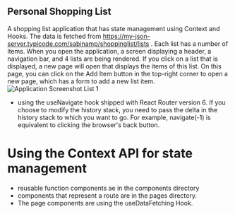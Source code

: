 ## Personal Shopping List
 A shopping list application that has state management using Context and Hooks. The data is fetched from https://my-json-server.typicode.com/sabinamp/shoppinglist/lists . Each list has a number of items. When you open the application, a screen displaying a header, a navigation bar, and 4 lists are being rendered.  If you click on a list that is displayed, a new page will open that displays the items of this list. On this page, you can click on the Add Item button in the top-right corner to open a new page, which has a form to add a new list item.
 ![Application Screenshot List 1](https://github.com/sabinamp/ch4/blob/main/screens/Screenshot-list-1.png)

 - using the useNavigate hook shipped with React Router version 6. 
If you choose to modify the history stack, you need to pass the delta in the history stack to which you want to go. For example, navigate(-1) is equivalent to clicking the browser's back button.
 # Using the Context API for state management

 - reusable function components ae in the components directory
- components that represent a route are in the pages directory.
-  The page components are using the useDataFetching Hook.